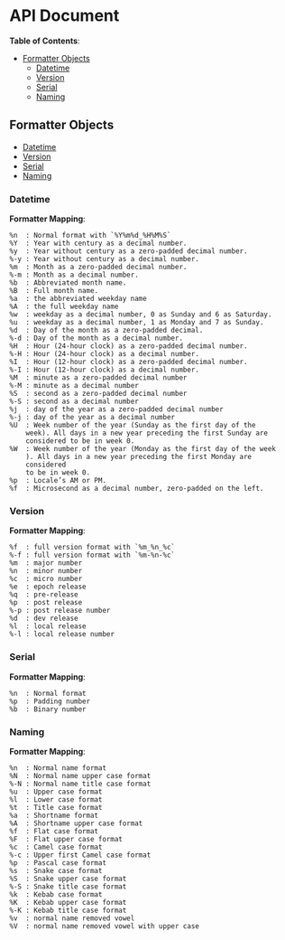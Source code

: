 # API Document

**Table of Contents**:

- [Formatter Objects](#formatter-objects)
  - [Datetime](#datetime)
  - [Version](#version)
  - [Serial](#serial)
  - [Naming](#naming)

## Formatter Objects

- [Datetime](#datetime)
- [Version](#version)
- [Serial](#serial)
- [Naming](#naming)

### Datetime

**Formatter Mapping**:

```text
%n  : Normal format with `%Y%m%d_%H%M%S`
%Y  : Year with century as a decimal number.
%y  : Year without century as a zero-padded decimal number.
%-y : Year without century as a decimal number.
%m  : Month as a zero-padded decimal number.
%-m : Month as a decimal number.
%b  : Abbreviated month name.
%B  : Full month name.
%a  : the abbreviated weekday name
%A  : the full weekday name
%w  : weekday as a decimal number, 0 as Sunday and 6 as Saturday.
%u  : weekday as a decimal number, 1 as Monday and 7 as Sunday.
%d  : Day of the month as a zero-padded decimal.
%-d : Day of the month as a decimal number.
%H  : Hour (24-hour clock) as a zero-padded decimal number.
%-H : Hour (24-hour clock) as a decimal number.
%I  : Hour (12-hour clock) as a zero-padded decimal number.
%-I : Hour (12-hour clock) as a decimal number.
%M  : minute as a zero-padded decimal number
%-M : minute as a decimal number
%S  : second as a zero-padded decimal number
%-S : second as a decimal number
%j  : day of the year as a zero-padded decimal number
%-j : day of the year as a decimal number
%U  : Week number of the year (Sunday as the first day of the
    week). All days in a new year preceding the first Sunday are
    considered to be in week 0.
%W  : Week number of the year (Monday as the first day of the week
    ). All days in a new year preceding the first Monday are
    considered
    to be in week 0.
%p  : Locale’s AM or PM.
%f  : Microsecond as a decimal number, zero-padded on the left.
```

### Version

**Formatter Mapping**:

```text
%f  : full version format with `%m_%n_%c`
%-f : full version format with `%m-%n-%c`
%m  : major number
%n  : minor number
%c  : micro number
%e  : epoch release
%q  : pre-release
%p  : post release
%-p : post release number
%d  : dev release
%l  : local release
%-l : local release number
```

### Serial

**Formatter Mapping**:

```text
%n  : Normal format
%p  : Padding number
%b  : Binary number
```

### Naming

**Formatter Mapping**:

```text
%n  : Normal name format
%N  : Normal name upper case format
%-N : Normal name title case format
%u  : Upper case format
%l  : Lower case format
%t  : Title case format
%a  : Shortname format
%A  : Shortname upper case format
%f  : Flat case format
%F  : Flat upper case format
%c  : Camel case format
%-c : Upper first Camel case format
%p  : Pascal case format
%s  : Snake case format
%S  : Snake upper case format
%-S : Snake title case format
%k  : Kebab case format
%K  : Kebab upper case format
%-K : Kebab title case format
%v  : normal name removed vowel
%V  : normal name removed vowel with upper case
```
